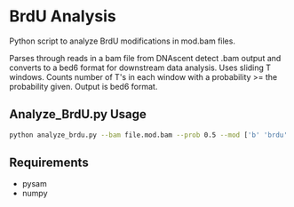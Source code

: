 # BrdU Analysis

Python script to analyze BrdU modifications in mod.bam files.

Parses through reads in a bam file from DNAscent detect .bam output and converts to a bed6 format for downstream data analysis. Uses sliding T windows. Counts number of T's in each window with a probability >= the probability given. Output is bed6 format. 

## Analyze_BrdU.py Usage
```bash
python analyze_brdu.py --bam file.mod.bam --prob 0.5 --mod ['b' 'brdu' 'e' 'edu'] --window 10 --format bed6 --output results.bed
```

## Requirements
- pysam
- numpy
